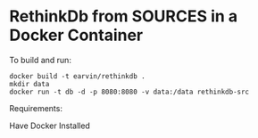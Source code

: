 # RethinkDb from SOURCES in a Docker Container


To build and run:

```
docker build -t earvin/rethinkdb .
mkdir data
docker run -t db -d -p 8080:8080 -v data:/data rethinkdb-src
```

Requirements:

Have Docker Installed
